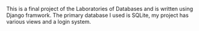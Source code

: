 This is a final project of the Laboratories of Databases and is written using Django framwork. The primary database I used is SQLite, my project has various views and a login system.
